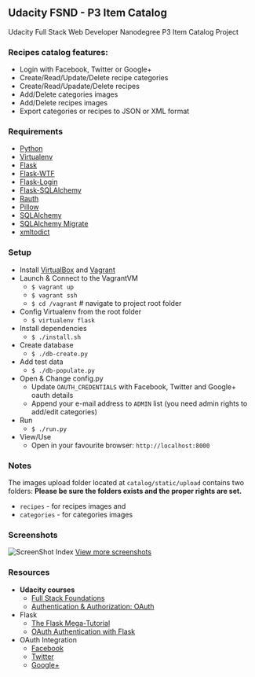 ## Udacity FSND -  P3 Item Catalog
Udacity Full Stack Web Developer Nanodegree P3 Item Catalog Project

### Recipes catalog features:
* Login with Facebook, Twitter or Google+
* Create/Read/Update/Delete recipe categories
* Create/Read/Upadate/Delete recipes
* Add/Delete categories images
* Add/Delete recipes images
* Export categories or recipes to JSON or XML format

### Requirements
* [Python](https://www.python.org/)
* [Virtualenv](https://virtualenv.pypa.io/en/latest/#)
* [Flask](http://flask.pocoo.org)
* [Flask-WTF](https://flask-wtf.readthedocs.org/en/latest/)
* [Flask-Login](https://flask-login.readthedocs.org/en/latest/)
* [Flask-SQLAlchemy](https://pythonhosted.org/Flask-SQLAlchemy/)
* [Rauth](https://rauth.readthedocs.org/en/latest/)
* [Pillow](https://python-pillow.github.io/)
* [SQLAlchemy](http://www.sqlalchemy.org/)
* [SQLAlchemy Migrate](https://sqlalchemy-migrate.readthedocs.org/en/latest/)
* [xmltodict](https://github.com/martinblech/xmltodict)

### Setup
* Install [VirtualBox](https://www.virtualbox.org/) and [Vagrant](https://www.vagrantup.com/)
* Launch & Connect to the VagrantVM
    * ```$ vagrant up```
    * ```$ vagrant ssh```
    * ```$ cd /vagrant``` # navigate to project root folder
* Config Virtualenv from the root folder
    * ```$ virtualenv flask```
* Install dependencies
    * ```$ ./install.sh```
* Create database
    * ```$ ./db-create.py```
* Add test data
    * ```$ ./db-populate.py```
* Open & Change config.py
    * Update ```OAUTH_CREDENTIALS``` with Facebook, Twitter and Google+ oauth details
    * Append your e-mail address to ```ADMIN``` list (you need admin rights to add/edit categories)
* Run
    * ```$ ./run.py```
* View/Use
    * Open in your favourite browser: ```http://localhost:8000```

### Notes
The images upload folder located at ```catalog/static/upload``` contains two folders:
**Please be sure the folders exists and the proper rights are set.**

* ```recipes``` - for recipes images
and
* ```categories``` - for categories images


### Screenshots
![ScreenShot Index](/screenshots/1_index.png)
[View more screenshots](/screenshots/)

### Resources
* **Udacity courses**
    * [Full Stack Foundations](https://www.udacity.com/course/full-stack-foundations--ud088)
    * [Authentication & Authorization: OAuth](https://www.udacity.com/course/authentication-authorization-oauth--ud330)
* Flask
    * [The Flask Mega-Tutorial](http://blog.miguelgrinberg.com/post/the-flask-mega-tutorial-part-i-hello-world)
    * [OAuth Authentication with Flask](http://blog.miguelgrinberg.com/post/oauth-authentication-with-flask)
* OAuth Integration
    * [Facebook](https://developers.facebook.com/docs/facebook-login/manually-build-a-login-flow)
    * [Twitter](https://dev.twitter.com/oauth)
    * [Google+](https://developers.google.com/+/web/api/rest/oauth)
